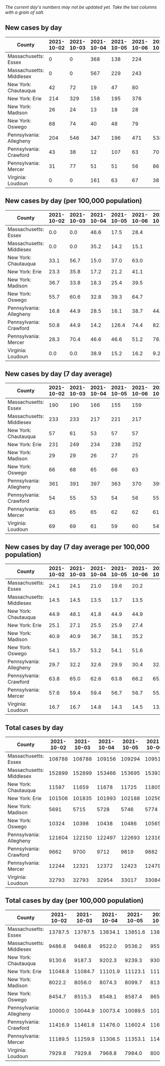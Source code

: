 _The current day's numbers may not be updated yet. Take the last columns with a grain of salt._
## New cases by day

| County | 2021-10-02 | 2021-10-03 | 2021-10-04 | 2021-10-05 | 2021-10-06 | 2021-10-07 | 2021-10-08 |
| --- | --- | --- | --- | --- | --- | --- | --- |
| Massachusetts: Essex | 0 | 0 | 368 | 138 | 224 |  |  |
| Massachusetts: Middlesex | 0 | 0 | 567 | 229 | 243 |  |  |
| New York: Chautauqua | 42 | 72 | 19 | 47 | 80 |  |  |
| New York: Erie | 214 | 329 | 158 | 195 | 378 |  |  |
| New York: Madison | 26 | 24 | 13 | 18 | 28 |  |  |
| New York: Oswego | 68 | 74 | 40 | 48 | 79 |  |  |
| Pennsylvania: Allegheny | 204 | 546 | 347 | 196 | 471 | 538 |  |
| Pennsylvania: Crawford | 43 | 38 | 12 | 107 | 63 | 70 |  |
| Pennsylvania: Mercer | 31 | 77 | 51 | 51 | 56 | 86 |  |
| Virginia: Loudoun | 0 | 0 | 161 | 63 | 67 | 38 |  |

## New cases by day (per 100,000 population)

| County | 2021-10-02 | 2021-10-03 | 2021-10-04 | 2021-10-05 | 2021-10-06 | 2021-10-07 | 2021-10-08 |
| --- | --- | --- | --- | --- | --- | --- | --- |
| Massachusetts: Essex | 0.0 | 0.0 | 46.6 | 17.5 | 28.4 |  |  |
| Massachusetts: Middlesex | 0.0 | 0.0 | 35.2 | 14.2 | 15.1 |  |  |
| New York: Chautauqua | 33.1 | 56.7 | 15.0 | 37.0 | 63.0 |  |  |
| New York: Erie | 23.3 | 35.8 | 17.2 | 21.2 | 41.1 |  |  |
| New York: Madison | 36.7 | 33.8 | 18.3 | 25.4 | 39.5 |  |  |
| New York: Oswego | 55.7 | 60.6 | 32.8 | 39.3 | 64.7 |  |  |
| Pennsylvania: Allegheny | 16.8 | 44.9 | 28.5 | 16.1 | 38.7 | 44.2 |  |
| Pennsylvania: Crawford | 50.8 | 44.9 | 14.2 | 126.4 | 74.4 | 82.7 |  |
| Pennsylvania: Mercer | 28.3 | 70.4 | 46.6 | 46.6 | 51.2 | 78.6 |  |
| Virginia: Loudoun | 0.0 | 0.0 | 38.9 | 15.2 | 16.2 | 9.2 |  |

## New cases by day (7 day average)

| County | 2021-10-02 | 2021-10-03 | 2021-10-04 | 2021-10-05 | 2021-10-06 | 2021-10-07 | 2021-10-08 |
| --- | --- | --- | --- | --- | --- | --- | --- |
| Massachusetts: Essex | 190 | 190 | 166 | 155 | 159 |  |  |
| Massachusetts: Middlesex | 233 | 233 | 217 | 221 | 217 |  |  |
| New York: Chautauqua | 57 | 61 | 53 | 57 | 57 |  |  |
| New York: Erie | 231 | 249 | 234 | 238 | 252 |  |  |
| New York: Madison | 29 | 29 | 26 | 27 | 25 |  |  |
| New York: Oswego | 66 | 68 | 65 | 66 | 63 |  |  |
| Pennsylvania: Allegheny | 361 | 391 | 397 | 363 | 370 | 395 |  |
| Pennsylvania: Crawford | 54 | 55 | 53 | 54 | 56 | 55 |  |
| Pennsylvania: Mercer | 63 | 65 | 65 | 62 | 62 | 61 |  |
| Virginia: Loudoun | 69 | 69 | 61 | 59 | 60 | 54 |  |

## New cases by day (7 day average per 100,000 population)

| County | 2021-10-02 | 2021-10-03 | 2021-10-04 | 2021-10-05 | 2021-10-06 | 2021-10-07 | 2021-10-08 |
| --- | --- | --- | --- | --- | --- | --- | --- |
| Massachusetts: Essex | 24.1 | 24.1 | 21.0 | 19.6 | 20.2 |  |  |
| Massachusetts: Middlesex | 14.5 | 14.5 | 13.5 | 13.7 | 13.5 |  |  |
| New York: Chautauqua | 44.9 | 48.1 | 41.8 | 44.9 | 44.9 |  |  |
| New York: Erie | 25.1 | 27.1 | 25.5 | 25.9 | 27.4 |  |  |
| New York: Madison | 40.9 | 40.9 | 36.7 | 38.1 | 35.2 |  |  |
| New York: Oswego | 54.1 | 55.7 | 53.2 | 54.1 | 51.6 |  |  |
| Pennsylvania: Allegheny | 29.7 | 32.2 | 32.6 | 29.9 | 30.4 | 32.5 |  |
| Pennsylvania: Crawford | 63.8 | 65.0 | 62.6 | 63.8 | 66.2 | 65.0 |  |
| Pennsylvania: Mercer | 57.6 | 59.4 | 59.4 | 56.7 | 56.7 | 55.7 |  |
| Virginia: Loudoun | 16.7 | 16.7 | 14.8 | 14.3 | 14.5 | 13.1 |  |

## Total cases by day

| County | 2021-10-02 | 2021-10-03 | 2021-10-04 | 2021-10-05 | 2021-10-06 | 2021-10-07 | 2021-10-08 |
| --- | --- | --- | --- | --- | --- | --- | --- |
| Massachusetts: Essex | 108788 | 108788 | 109156 | 109294 | 109518 |  |  |
| Massachusetts: Middlesex | 152899 | 152899 | 153466 | 153695 | 153938 |  |  |
| New York: Chautauqua | 11587 | 11659 | 11678 | 11725 | 11805 |  |  |
| New York: Erie | 101506 | 101835 | 101993 | 102188 | 102566 |  |  |
| New York: Madison | 5691 | 5715 | 5728 | 5746 | 5774 |  |  |
| New York: Oswego | 10324 | 10398 | 10438 | 10486 | 10565 |  |  |
| Pennsylvania: Allegheny | 121604 | 122150 | 122497 | 122693 | 123164 | 123702 |  |
| Pennsylvania: Crawford | 9662 | 9700 | 9712 | 9819 | 9882 | 9952 |  |
| Pennsylvania: Mercer | 12244 | 12321 | 12372 | 12423 | 12479 | 12565 |  |
| Virginia: Loudoun | 32793 | 32793 | 32954 | 33017 | 33084 | 33122 |  |

## Total cases by day (per 100,000 population)

| County | 2021-10-02 | 2021-10-03 | 2021-10-04 | 2021-10-05 | 2021-10-06 | 2021-10-07 | 2021-10-08 |
| --- | --- | --- | --- | --- | --- | --- | --- |
| Massachusetts: Essex | 13787.5 | 13787.5 | 13834.1 | 13851.6 | 13880.0 |  |  |
| Massachusetts: Middlesex | 9486.8 | 9486.8 | 9522.0 | 9536.2 | 9551.3 |  |  |
| New York: Chautauqua | 9130.6 | 9187.3 | 9202.3 | 9239.3 | 9302.4 |  |  |
| New York: Erie | 11048.8 | 11084.7 | 11101.9 | 11123.1 | 11164.2 |  |  |
| New York: Madison | 8022.2 | 8056.0 | 8074.3 | 8099.7 | 8139.2 |  |  |
| New York: Oswego | 8454.7 | 8515.3 | 8548.1 | 8587.4 | 8652.1 |  |  |
| Pennsylvania: Allegheny | 10000.0 | 10044.9 | 10073.4 | 10089.5 | 10128.2 | 10172.5 |  |
| Pennsylvania: Crawford | 11416.9 | 11461.8 | 11476.0 | 11602.4 | 11676.8 | 11759.6 |  |
| Pennsylvania: Mercer | 11189.5 | 11259.9 | 11306.5 | 11353.1 | 11404.3 | 11482.9 |  |
| Virginia: Loudoun | 7929.8 | 7929.8 | 7968.8 | 7984.0 | 8000.2 | 8009.4 |  |
